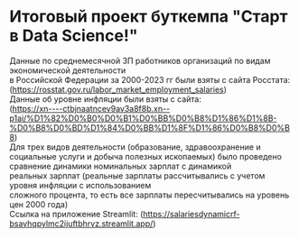 # Итоговый проект буткемпа "Старт в Data Science!"
Данные по среднемесячной ЗП работников организаций по видам экономической деятельности \
в Российской Федерации за 2000-2023 гг были взяты с сайта Росстата: \
(https://rosstat.gov.ru/labor_market_employment_salaries) \
Данные об уровне инфляции были взяты с сайта: \
(https://xn----ctbjnaatncev9av3a8f8b.xn--p1ai/%D1%82%D0%B0%D0%B1%D0%BB%D0%B8%D1%86%D1%8B-%D0%B8%D0%BD%D1%84%D0%BB%D1%8F%D1%86%D0%B8%D0%B8) \
Для трех видов деятельности (образование, здравоохранение и социальные услуги и добыча полезных ископаемых) было проведено сравнение динамики номинальных зарплат с динамикой \
реальных зарплат (реальные зарплаты рассчитывались с учетом уровня инфляции с использованием \
сложного процента, то есть все зарплаты пересчитывались на уровень цен 2000 года) \
Ссылка на приложение Streamlit: (https://salariesdynamicrf-bsavhqpylmc2ijuftbhrvz.streamlit.app/)
